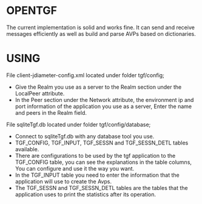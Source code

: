 # OPENTGF

The current implementation is solid and works fine.
It can send and receive messages efficiently as well as build and parse AVPs based on dictionaries.

# USING

File client-jdiameter-config.xml located under folder tgf/config;

- Give the Realm you use as a server to the Realm section under the LocalPeer attribute.
- In the Peer section under the Network attribute, the environment ip and port information of the application you use as a server,
  Enter the name and peers in the Realm field.


File sqliteTgf.db  located under folder tgf/config/database;

- Connect to sqliteTgf.db with any database tool you use.
- TGF_CONFIG, TGF_INPUT, TGF_SESSN and TGF_SESSN_DETL tables available.
- There are configurations to be used by the tgf application to the TGF_CONFIG table, you can see the explanations in the table columns,
  You can configure and use it the way you want.
- In the TGF_INPUT table you need to enter the information that the application will use to create the Avps.
- The TGF_SESSN and TGF_SESSN_DETL tables are the tables that the application uses to print the statistics after its operation.
